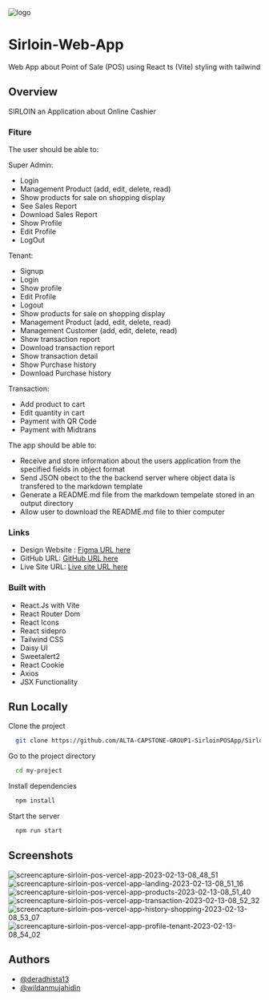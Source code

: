 ![logo](https://user-images.githubusercontent.com/98010765/218352146-8422c49b-be33-4b31-9354-aeb3d91de7cc.png)

# Sirloin-Web-App
Web App about Point of Sale (POS) using React ts (Vite) styling with tailwind

## Overview

SIRLOIN
an Application about Online Cashier

### Fiture

The user should be able to:

Super Admin:
- Login
- Management Product (add, edit, delete, read)
- Show products for sale on shopping display
- See Sales Report
- Download Sales Report
- Show Profile
- Edit Profile
- LogOut

Tenant:
- Signup
- Login
- Show profile
- Edit Profile
- Logout
- Show products for sale on shopping display
- Management Product (add, edit, delete, read)
- Management Customer (add, edit, delete, read)
- Show transaction report
- Download transaction report
- Show transaction detail
- Show Purchase history
- Download Purchase history

Transaction:
- Add product to cart
- Edit quantity in cart
- Payment with QR Code
- Payment with Midtrans


The app should be able to:

- Receive and store information about the users application from the specified fields in object format
- Send JSON obect to the the backend server where object data is transfered to the markdown template
- Generate a README.md file from the markdown tempelate stored in an output directory
- Allow user to download the README.md file to thier computer

### Links

- Design Website : [Figma URL here](https://www.figma.com/file/nJZY9px7L8uVPUdIucXygT/Sirloin-POS-Application?t=JER9baweJxhT73bG-6)
- GitHub URL: [GitHub URL here](https://github.com/ALTA-CAPSTONE-GROUP1-SirloinPOSApp/Sirloin-Web-App)
- Live Site URL: [Live site URL here](https://sirloin-pos.vercel.app/)

### Built with

- React.Js with Vite
- React Router Dom
- React Icons
- React sidepro
- Tailwind CSS
- Daisy UI
- Sweetalert2
- React Cookie
- Axios
- JSX Functionality

## Run Locally

Clone the project

```bash
  git clone https://github.com/ALTA-CAPSTONE-GROUP1-SirloinPOSApp/Sirloin-Web-App.git
```

Go to the project directory

```bash
  cd my-project
```

Install dependencies

```bash
  npm install
```

Start the server

```bash
  npm run start
```


## Screenshots

![screencapture-sirloin-pos-vercel-app-2023-02-13-08_48_51](https://user-images.githubusercontent.com/98010765/218353542-ce274450-2340-47ff-ac39-e6844c8a896a.png)
![screencapture-sirloin-pos-vercel-app-landing-2023-02-13-08_51_16](https://user-images.githubusercontent.com/98010765/218353540-70054855-812a-4b6b-96f0-6a88bc9041f1.png)
![screencapture-sirloin-pos-vercel-app-products-2023-02-13-08_51_40](https://user-images.githubusercontent.com/98010765/218353538-30118a5a-fe68-4a97-ad58-33331dcd1e7a.png)
![screencapture-sirloin-pos-vercel-app-transaction-2023-02-13-08_52_32](https://user-images.githubusercontent.com/98010765/218353536-c4b4c494-0f3b-45e5-b57a-e78df62fa02c.png)
![screencapture-sirloin-pos-vercel-app-history-shopping-2023-02-13-08_53_07](https://user-images.githubusercontent.com/98010765/218353533-344f6a72-2709-40d5-9c10-87b0c341f512.png)
![screencapture-sirloin-pos-vercel-app-profile-tenant-2023-02-13-08_54_02](https://user-images.githubusercontent.com/98010765/218353532-c5373b13-20f1-4b08-b40e-68267bedc37a.png)


## Authors

- [@deradhista13](https://github.com/deradhista13)
- [@wildanmujahidin](https://github.com/wildanmujahidin)
